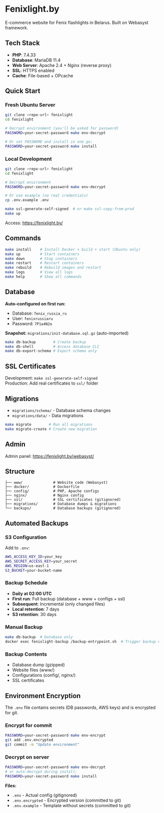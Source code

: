 # Fenixlight.by

E-commerce website for Fenix flashlights in Belarus. Built on Webasyst framework.

## Tech Stack

- **PHP**: 7.4.33
- **Database**: MariaDB 11.4
- **Web Server**: Apache 2.4 + Nginx (reverse proxy)
- **SSL**: HTTPS enabled
- **Cache**: File-based + OPcache

## Quick Start

### Fresh Ubuntu Server

```bash
git clone <repo-url> fenixlight
cd fenixlight

# Decrypt environment (you'll be asked for password)
PASSWORD=your-secret-password make env-decrypt

# Or set PASSWORD and install in one go:
PASSWORD=your-secret-password make install
```

### Local Development

```bash
git clone <repo-url> fenixlight
cd fenixlight

# Decrypt environment
PASSWORD=your-secret-password make env-decrypt

# Or use example (no real credentials)
cp .env.example .env

make ssl-generate-self-signed  # or make ssl-copy-from-prod
make up
```

Access: https://fenixlight.by/

## Commands

```bash
make install    # Install Docker + build + start (Ubuntu only)
make up         # Start containers
make down       # Stop containers
make restart    # Restart containers
make rebuild    # Rebuild images and restart
make logs       # View all logs
make help       # Show all commands
```

## Database

**Auto-configured on first run:**
- Database: `fenix_russia_ru`
- User: `fenixrussiaru`
- Password: `7P1a4N2o`

**Snapshot:** `migrations/init-database.sql.gz` (auto-imported)

```bash
make db-backup        # Create backup
make db-shell         # Access database CLI
make db-export-schema # Export schema only
```

## SSL Certificates

Development: `make ssl-generate-self-signed`  
Production: Add real certificates to `ssl/` folder

## Migrations

- `migrations/schema/` - Database schema changes
- `migrations/data/` - Data migrations

```bash
make migrate        # Run all migrations
make migrate-create # Create new migration
```

## Admin

Admin panel: https://fenixlight.by/webasyst/

## Structure

```
├── www/              # Website code (Webasyst)
├── docker/           # Dockerfile
├── config/           # PHP, Apache configs
├── nginx/            # Nginx config
├── ssl/              # SSL certificates (gitignored)
├── migrations/       # Database dumps & migrations
└── backups/          # Database backups (gitignored)
```

## Automated Backups

### S3 Configuration

Add to `.env`:
```bash
AWS_ACCESS_KEY_ID=your_key
AWS_SECRET_ACCESS_KEY=your_secret
AWS_REGION=us-east-1
S3_BUCKET=your-bucket-name
```

### Backup Schedule
- **Daily at 02:00 UTC**
- **First run**: Full backup (database + www + configs + ssl)
- **Subsequent**: Incremental (only changed files)
- **Local retention**: 7 days
- **S3 retention**: 30 days

### Manual Backup
```bash
make db-backup  # Database only
docker exec fenixlight-backup /backup-entrypoint.sh  # Trigger backup now
```

### Backup Contents
- Database dump (gzipped)
- Website files (www/)
- Configurations (config/, nginx/)
- SSL certificates

## Environment Encryption

The `.env` file contains secrets (DB passwords, AWS keys) and is encrypted for git.

### Encrypt for commit
```bash
PASSWORD=your-secret-password make env-encrypt
git add .env.encrypted
git commit -m "Update environment"
```

### Decrypt on server
```bash
PASSWORD=your-secret-password make env-decrypt
# or auto-decrypt during install:
PASSWORD=your-secret-password make install
```

**Files:**
- `.env` - Actual config (gitignored)
- `.env.encrypted` - Encrypted version (committed to git)
- `.env.example` - Template without secrets (committed to git)
